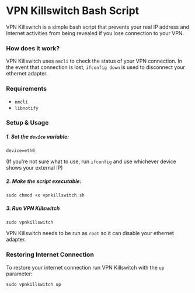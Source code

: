 # VPN Killswitch Bash Script

VPN Killswitch is a simple bash script that prevents your real IP address and Internet activities from being revealed if you lose connection to your VPN. 



### How does it work?
VPN Killswitch uses `nmcli` to check the status of your VPN connection. In the event that connection is lost, `ifconfig down` is used to disconnect your ethernet adapter.



### Requirements
 * `nmcli` 
 * `libnotify`



### Setup & Usage

##### 1. Set the `device` variable:
````
device=eth0
````
(If you're not sure what to use, run `ifconfig` and use whichever device shows your external IP)


##### 2. Make the script executable:
````
sudo chmod +x vpnkillswitch.sh
````

##### 3. Run VPN Killswitch
````
sudo vpnkillswitch
````
VPN Killswitch needs to be run as `root` so it can disable your ethernet adapter.


### Restoring Internet Connection
To restore your internet connection run VPN Killswitch with the `up` parameter:
````
sudo vpnkillswitch up
````